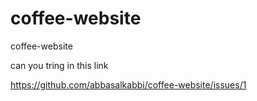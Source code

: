 # coffee-website
coffee-website   
  
  
  
can you tring in this link  

https://github.com/abbasalkabbi/coffee-website/issues/1
